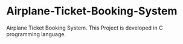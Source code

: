 # Airplane-Ticket-Booking-System
Airplane Ticket Booking System. This Project is developed in C programming language.
